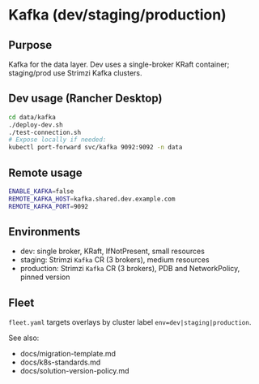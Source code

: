 # Kafka (dev/staging/production)

## Purpose
Kafka for the data layer. Dev uses a single-broker KRaft container; staging/prod use Strimzi Kafka clusters.

## Dev usage (Rancher Desktop)
```bash
cd data/kafka
./deploy-dev.sh
./test-connection.sh
# Expose locally if needed:
kubectl port-forward svc/kafka 9092:9092 -n data
```

## Remote usage
```bash
ENABLE_KAFKA=false
REMOTE_KAFKA_HOST=kafka.shared.dev.example.com
REMOTE_KAFKA_PORT=9092
```

## Environments
- dev: single broker, KRaft, IfNotPresent, small resources
- staging: Strimzi `Kafka` CR (3 brokers), medium resources
- production: Strimzi `Kafka` CR (3 brokers), PDB and NetworkPolicy, pinned version

## Fleet
`fleet.yaml` targets overlays by cluster label `env=dev|staging|production`.

See also:
- docs/migration-template.md
- docs/k8s-standards.md
- docs/solution-version-policy.md
